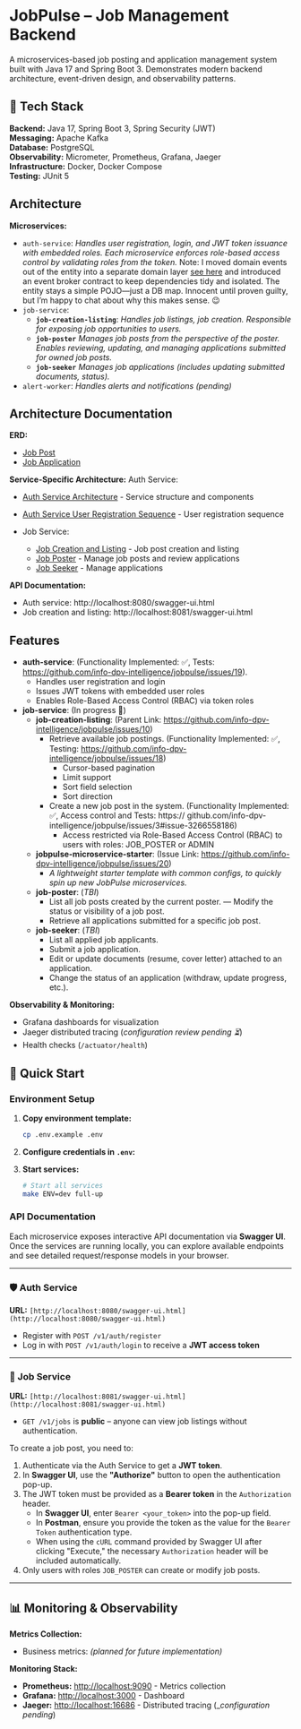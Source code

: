 # JobPulse – Job Management Backend

A microservices-based job posting and application management system built with Java 17 and Spring Boot 3. Demonstrates modern backend architecture, event-driven design, and observability patterns.

## 🚀 Tech Stack

**Backend:** Java 17, Spring Boot 3, Spring Security (JWT)  
**Messaging:** Apache Kafka  
**Database:** PostgreSQL  
**Observability:** Micrometer, Prometheus, Grafana, Jaeger  
**Infrastructure:** Docker, Docker Compose  
**Testing:** JUnit 5  

## Architecture

**Microservices:**
- `auth-service`:
   _Handles user registration, login, and JWT token issuance with embedded roles. Each microservice enforces role-based access control by validating roles from the token._
   Note: I moved domain events out of the entity into a separate domain layer [see here](https://github.com/info-dpv-intelligence/jobpulse/blob/main/auth-service/src/main/java/com/jobpulse/auth_service/service/module/event/UserRegistrationDomainLayer.java#L85) and introduced an event broker contract to keep dependencies tidy and isolated.
The entity stays a simple POJO—just a DB map.
Innocent until proven guilty, but I’m happy to chat about why this makes sense. 😉
- `job-service`:
   - **`job-creation-listing`**:
      _Handles job listings, job creation. Responsible for exposing job opportunities to users._
   - **`job-poster`**
      _Manages job posts from the perspective of the poster. Enables reviewing, updating, and managing applications submitted for owned job posts._
   - **`job-seeker`**
      _Manages job applications (includes updating submitted documents, status)._
- `alert-worker`:
   _Handles alerts and notifications (pending)_

## Architecture Documentation
**ERD:**
- [Job Post](docs/job-service/database-design/job_post.puml)
- [Job Application](docs/job-service/database-design/job_application.puml)

**Service-Specific Architecture:**
Auth Service:
   - [Auth Service Architecture](docs/auth-service/auth-service.puml) - Service structure and components
   - [Auth Service User Registration Sequence](docs/auth-service/sequence.puml) - User registration sequence

- Job Service:
   - [Job Creation and Listing](docs/job-service/job-creation-listing/design.puml) - Job post creation and listing
   - [Job Poster](docs/job-service/job-poster/design.puml) - Manage job posts and review applications
   - [Job Seeker](docs/job-service/job-seeker/design.puml) - Manage applications

**API Documentation:**
- Auth service: http://localhost:8080/swagger-ui.html
- Job creation and listing: http://localhost:8081/swagger-ui.html

## Features
   - **auth-service**: (Functionality Implemented: ✅, Tests: https://github.com/info-dpv-intelligence/jobpulse/issues/19). 
      - Handles user registration and login
      - Issues JWT tokens with embedded user roles
      - Enables Role-Based Access Control (RBAC) via token roles
   - **job-service**: (In progress 🚧)
      - **job-creation-listing**: (Parent Link: https://github.com/info-dpv-intelligence/jobpulse/issues/10)
         - Retrieve available job postings. (Functionality Implemented: ✅, Testing: https://github.com/info-dpv-intelligence/jobpulse/issues/18)
            - Cursor-based pagination
            - Limit support
            - Sort field selection
            - Sort direction
         - Create a new job post in the system. (Functionality Implemented: ✅, Access control and Tests: https://
         github.com/info-dpv-intelligence/jobpulse/issues/3#issue-3266558186)
            - Access restricted via Role-Based Access Control (RBAC) to users with roles: JOB_POSTER or ADMIN
      - **jobpulse-microservice-starter**: (Issue Link: https://github.com/info-dpv-intelligence/jobpulse/issues/20)
        - _A lightweight starter template with common configs, to quickly spin up new JobPulse microservices._
      - **job-poster**: (_TBI_)
         - List all job posts created by the current poster.
         — Modify the status or visibility of a job post.
         - Retrieve all applications submitted for a specific job post.
      - **job-seeker**: (_TBI_)
         - List all applied job applicants.
         - Submit a job application.
         - Edit or update documents (resume, cover letter) attached to an application.
         - Change the status of an application (withdraw, update progress, etc.).

**Observability & Monitoring:**
- Grafana dashboards for visualization
- Jaeger distributed tracing (_configuration review pending ⏳_)
- Health checks (`/actuator/health`) 

## 🔧 Quick Start

### Environment Setup
1. **Copy environment template:**
   ```bash
   cp .env.example .env
   ```

2. **Configure credentials in `.env`:**

3. **Start services:**
   ```bash
   # Start all services
   make ENV=dev full-up
   ```

### API Documentation

Each microservice exposes interactive API documentation via **Swagger UI**. Once the services are running locally, you can explore available endpoints and see detailed request/response models in your browser.

---

### 🛡️ Auth Service  
**URL:** `[http://localhost:8080/swagger-ui.html](http://localhost:8080/swagger-ui.html)`

* Register with `POST /v1/auth/register`
* Log in with `POST /v1/auth/login` to receive a **JWT access token**

---

### 📄 Job Service  
**URL:** `[http://localhost:8081/swagger-ui.html](http://localhost:8081/swagger-ui.html)`

* `GET /v1/jobs` is **public** – anyone can view job listings without authentication.

To create a job post, you need to:

1.  Authenticate via the Auth Service to get a **JWT token**.
2.  In **Swagger UI**, use the **"Authorize"** button to open the authentication pop-up.
3.  The JWT token must be provided as a **Bearer token** in the `Authorization` header.
    * In **Swagger UI**, enter `Bearer <your_token>` into the pop-up field.
    * In **Postman**, ensure you provide the token as the value for the `Bearer Token` authentication type.
    * When using the `cURL` command provided by Swagger UI after clicking "Execute," the necessary `Authorization` header will be included automatically.
4.  Only users with roles `JOB_POSTER` can create or modify job posts.

---

## 📊 Monitoring & Observability

**Metrics Collection:**
- Business metrics: *(planned for future implementation)*

**Monitoring Stack:**
- **Prometheus:** [http://localhost:9090](http://localhost:9090) - Metrics collection
- **Grafana:** [http://localhost:3000](http://localhost:3000) - Dashboard
- **Jaeger:** [http://localhost:16686](http://localhost:16686) - Distributed tracing (__configuration pending_)
